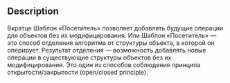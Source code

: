 ## Description

Вкратце
Шаблон «Посетитель» позволяет добавлять будущие операции для объектов без их модифицирования.
Или
Шаблон «Посетитель» — это способ отделения алгоритма от структуры объекта, в которой он оперирует.
Результат отделения — возможность добавлять новые операции в существующие структуры объектов без
их модифицирования. Это один из способов соблюдения принципа открытости/закрытости (open/closed principle).
